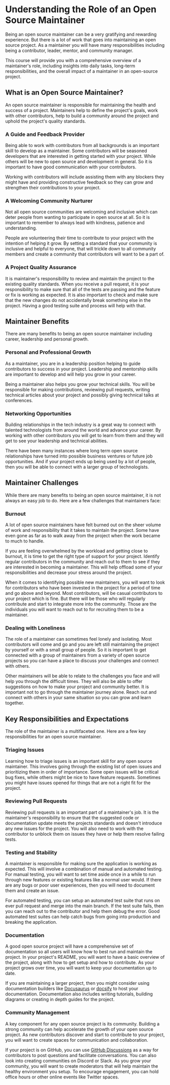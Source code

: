 # Understanding the Role of an Open Source Maintainer

Being an open source maintainer can be a very gratifying and rewarding experience. But there is a lot of work that goes into maintaining an open source project. As a maintainer you will have many responsibilities including being a contributor, leader, mentor, and community manager.

This course will provide you with a comprehensive overview of a maintainer's role, including insights into daily tasks, long-term responsibilities, and the overall impact of a maintainer in an open-source project.

## What is an Open Source Maintainer?

An open source maintainer is responsible for maintaining the health and success of a project. Maintainers help to define the project's goals, work with other contributors, help to build a community around the project and uphold the project's quality standards.

### A Guide and Feedback Provider

Being able to work with contributors from all backgrounds is an important skill to develop as a maintainer. Some contributors will be seasoned developers that are interested in getting started with your project. While others will be new to open source and development in general. So it is important to have good communication with your contributors.

Working with contributors will include assisting them with any blockers they might have and providing constructive feedback so they can grow and strengthen their contributions to your project.

### A Welcoming Community Nurturer

Not all open source communities are welcoming and inclusive which can deter people from wanting to participate in open source at all. So it is important to remember to always lead with kindness, patience and understanding.

People are volunteering their time to contribute to your project with the intention of helping it grow. By setting a standard that your community is inclusive and helpful to everyone, that will trickle down to all community members and create a community that contributors will want to be a part of.

### A Project Quality Assurance

It is maintainer's responsibility to review and maintain the project to the existing quality standards. When you receive a pull request, it is your responsibility to make sure that all of the tests are passing and the feature or fix is working as expected. It is also important to check and make sure that the new changes do not accidentally break something else in the project. Having a good testing suite and process will help with that.

## Maintainer Benefits

There are many benefits to being an open source maintainer including career, leadership and personal growth.

### Personal and Professional Growth

As a maintainer, you are in a leadership position helping to guide contributors to success in your project. Leadership and mentorship skills are important to develop and will help you grow in your career.

Being a maintainer also helps you grow your technical skills. You will be responsible for making contributions, reviewing pull requests, writing technical articles about your project and possibly giving technical talks at conferences.

### Networking Opportunities

Building relationships in the tech industry is a great way to connect with talented technologists from around the world and advance your career. By working with other contributors you will get to learn from them and they will get to see your leadership and technical abilities.

There have been many instances where long term open source relationships have turned into possible business ventures or future job opportunities. And if your project ends up being used by a lot of people, then you will be able to connect with a larger group of technologists.

## Maintainer Challenges

While there are many benefits to being an open source maintainer, it is not always an easy job to do. Here are a few challenges that maintainers face:

### Burnout

A lot of open source maintainers have felt burned out on the sheer volume of work and responsibility that it takes to maintain the project. Some have even gone as far as to walk away from the project when the work became to much to handle.

If you are feeling overwhelmed by the workload and getting close to burnout, it is time to get the right type of support for your project. Identify regular contributors in the community and reach out to them to see if they are interested in becoming a maintainer. This will help offload some of your responsibilities and decrease your stress around the project.

When it comes to identifying possible new maintainers, you will want to look for contributors who have been invested in the project for a period of time and go above and beyond. Most contributors, will be casual contributors to your project which is fine. But there will be those who will regularly contribute and start to integrate more into the community. Those are the individuals you will want to reach out to for recruiting them to be a maintainer.

### Dealing with Loneliness

The role of a maintainer can sometimes feel lonely and isolating. Most contributors will come and go and you are left still maintaining the project by yourself or with a small group of people. So it is important to get connected with a group of maintainers from a variety of open source projects so you can have a place to discuss your challenges and connect with others.

Other maintainers will be able to relate to the challenges you face and will help you through the difficult times. They will also be able to offer suggestions on how to make your project and community better. It is important not to go through the maintainer journey alone. Reach out and connect with others in your same situation so you can grow and learn together.

## Key Responsibilities and Expectations

The role of the maintainer is a multifaceted one. Here are a few key responsibilities for an open source maintainer.

### Triaging Issues

Learning how to triage issues is an important skill for any open source maintainer. This involves going through the existing list of open issues and prioritizing them in order of importance. Some open issues will be critical bug fixes, while others might be nice to have feature requests. Sometimes you might have issues opened for things that are not a right fit for the project.

### Reviewing Pull Requests

Reviewing pull requests is an important part of a maintainer's job. It is the maintainer's responsibility to ensure that the suggested code or documentation update meets the projects standards and doesn't introduce any new issues for the project. You will also need to work with the contributor to unblock them on issues they have or help them resolve failing tests.

### Testing and Stability

A maintainer is responsible for making sure the application is working as expected. This will involve a combination of manual and automated testing. For manual testing, you will want to set time aside once in a while to run through new features or existing features like a normal user would. If there are any bugs or poor user experiences, then you will need to document them and create an issue.

For automated testing, you can setup an automated test suite that runs on ever pull request and merge into the main branch. If the test suite fails, then you can reach out to the contributor and help them debug the error. Good automated test suites can help catch bugs from going into production and breaking the application.

### Documentation

A good open source project will have a comprehensive set of documentation so all users will know how to best run and maintain the project. In your project's README, you will want to have a basic overview of the project, along with how to get setup and how to contribute. As your project grows over time, you will want to keep your documentation up to date.

If you are maintaining a larger project, then you might consider using documentation builders like [Docusaurus](https://docusaurus.io/) or [docsify](https://docsify.js.org/#/) to host your documentation. Documentation also includes writing tutorials, building diagrams or creating in depth guides for the project.

### Community Management

A key component for any open source project is its community. Building a strong community can help accelerate the growth of your open source project. As new contributors discover and start to contribute to your project, you will want to create spaces for communication and collaboration.

If your project is on GitHub, you can use [GitHub Discussions](https://docs.github.com/en/discussions) as a way for contributors to post questions and facilitate conversations. You can also look into creating communities on Discord or Slack. As you grow your community, you will want to create moderators that will help maintain the healthy environment you setup. To encourage engagement, you can hold office hours or other online events like Twitter spaces.
